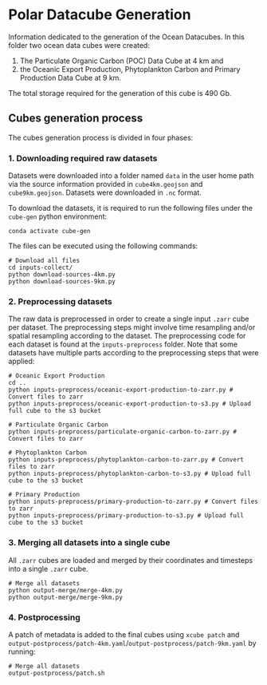 # Polar Datacube Generation

Information dedicated to the generation of the Ocean Datacubes. In this folder two ocean data cubes were created:

1) The Particulate Organic Carbon (POC) Data Cube at 4 km and   
2) the Oceanic Export Production, Phytoplankton Carbon and Primary Production Data Cube at 9 km.

The total storage required for the generation of this cube is 490 Gb.

## Cubes generation process

The cubes generation process is divided in four phases:

### 1. Downloading required raw datasets

Datasets were downloaded into a folder named `data` in the user home path via the source information provided in `cube4km.geojson` and `cube9km.geojson`. Datasets were downloaded in `.nc` format.

To download the datasets, it is required to run the following files under the `cube-gen` python environment:
```
conda activate cube-gen
```

The files can be executed using the following commands:

```
# Download all files
cd inputs-collect/
python download-sources-4km.py
python download-sources-9km.py
```

### 2. Preprocessing datasets

The raw data is preprocessed in order to create a single input `.zarr` cube per dataset. The preprocessing steps might involve time resampling and/or spatial resampling according to the dataset. The preprocessing code for each dataset is found at the `inputs-preprocess` folder. Note that some datasets have multiple parts according to the preprocessing steps that were applied:

```
# Oceanic Export Production
cd ..
python inputs-preprocess/oceanic-export-production-to-zarr.py # Convert files to zarr
python inputs-preprocess/oceanic-export-production-to-s3.py # Upload full cube to the s3 bucket

# Particulate Organic Carbon
python inputs-preprocess/particulate-organic-carbon-to-zarr.py # Convert files to zarr

# Phytoplankton Carbon
python inputs-preprocess/phytoplankton-carbon-to-zarr.py # Convert files to zarr
python inputs-preprocess/phytoplankton-carbon-to-s3.py # Upload full cube to the s3 bucket

# Primary Production
python inputs-preprocess/primary-production-to-zarr.py # Convert files to zarr
python inputs-preprocess/primary-production-to-s3.py # Upload full cube to the s3 bucket
```

### 3. Merging all datasets into a single cube

All `.zarr` cubes are loaded and merged by their coordinates and timesteps into a single `.zarr` cube.

```
# Merge all datasets
python output-merge/merge-4km.py
python output-merge/merge-9km.py
```

### 4. Postprocessing

A patch of metadata is added to the final cubes using `xcube patch` and `output-postprocess/patch-4km.yaml`/`output-postprocess/patch-9km.yaml` by running:

```
# Merge all datasets
output-postprocess/patch.sh
```